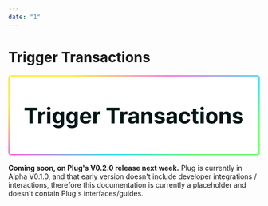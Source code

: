 ```yaml
---
date: "1"
---
```

# Trigger Transactions

![](imgs/transactions.png)

**Coming soon, on Plug's V0.2.0 release next week.** Plug is currently in Alpha V0.1.0, and that early version doesn't include developer integrations / interactions, therefore this documentation is currently a placeholder and doesn't contain Plug's interfaces/guides.


